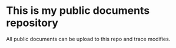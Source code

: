 # This is my public documents repository

All public documents can be upload to this repo and trace modifies.